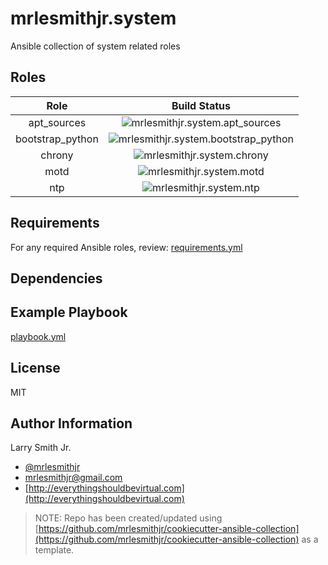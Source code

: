 # mrlesmithjr.system

Ansible collection of system related roles

## Roles

|       Role       |                                                                       Build Status                                                                       |
| :--------------: | :------------------------------------------------------------------------------------------------------------------------------------------------------: |
|   apt_sources    |      ![mrlesmithjr.system.apt_sources](https://github.com/mrlesmithjr/ansible-collection-system/workflows/mrlesmithjr.system.apt_sources/badge.svg)      |
| bootstrap_python | ![mrlesmithjr.system.bootstrap_python](https://github.com/mrlesmithjr/ansible-collection-system/workflows/mrlesmithjr.system.bootstrap_python/badge.svg) |
|      chrony      |           ![mrlesmithjr.system.chrony](https://github.com/mrlesmithjr/ansible-collection-system/workflows/mrlesmithjr.system.chrony/badge.svg)           |
|       motd       |             ![mrlesmithjr.system.motd](https://github.com/mrlesmithjr/ansible-collection-system/workflows/mrlesmithjr.system.motd/badge.svg)             |
|       ntp        |              ![mrlesmithjr.system.ntp](https://github.com/mrlesmithjr/ansible-collection-system/workflows/mrlesmithjr.system.ntp/badge.svg)              |

## Requirements

For any required Ansible roles, review:
[requirements.yml](requirements.yml)

## Dependencies

## Example Playbook

[playbook.yml](playbook.yml)

## License

MIT

## Author Information

Larry Smith Jr.

- [@mrlesmithjr](https://twitter.com/mrlesmithjr)
- [mrlesmithjr@gmail.com](mailto:mrlesmithjr@gmail.com)
- [http://everythingshouldbevirtual.com](http://everythingshouldbevirtual.com)

> NOTE: Repo has been created/updated using [https://github.com/mrlesmithjr/cookiecutter-ansible-collection](https://github.com/mrlesmithjr/cookiecutter-ansible-collection) as a template.
